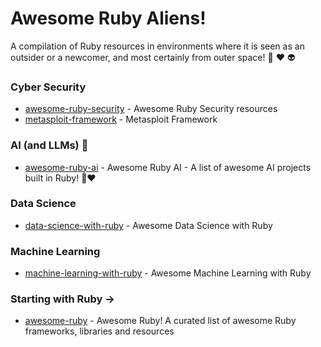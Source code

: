 # Awesome Ruby Aliens!
A compilation of Ruby resources in environments where it is seen as an outsider or a newcomer, and most certainly from outer space! :gem: :heart: :alien:

### Cyber Security
- [awesome-ruby-security](https://github.com/pxlpnk/awesome-ruby-security) - Awesome Ruby Security resources
- [metasploit-framework](https://github.com/rapid7/metasploit-framework) - Metasploit Framework

### AI (and LLMs) 🤖
- [awesome-ruby-ai](https://github.com/alexrudall/awesome-ruby-ai) - Awesome Ruby AI - A list of awesome AI projects built in Ruby! 🤖❤️

### Data Science
- [data-science-with-ruby](https://github.com/arbox/data-science-with-ruby) - Awesome Data Science with Ruby

### Machine Learning
- [machine-learning-with-ruby](https://github.com/arbox/machine-learning-with-ruby) - Awesome Machine Learning with Ruby

### Starting with Ruby ->
- [awesome-ruby](https://github.com/sdogruyol/awesome-ruby) - Awesome Ruby! A curated list of awesome Ruby frameworks, libraries and resources
